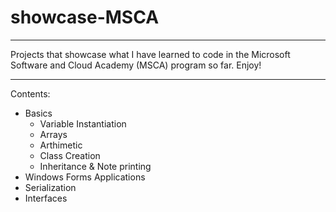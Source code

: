 # showcase-MSCA

________
Projects that showcase what I have learned to code in the Microsoft Software and Cloud Academy (MSCA) program so far. Enjoy!

_________
Contents:
- Basics
  - Variable Instantiation
  - Arrays
  - Arthimetic
  - Class Creation
  - Inheritance & Note printing
- Windows Forms Applications
- Serialization
- Interfaces
